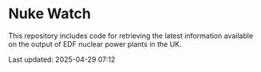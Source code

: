 # Nuke Watch

This repository includes code for retrieving the latest information available on the output of EDF nuclear power plants in the UK.

Last updated: 2025-04-29 07:12